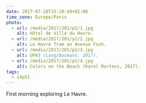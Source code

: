```yaml
---
date: 2017-07-20T15:28:49+02:00
time_zone: Europe/Paris
photo:
  - url: /media/2017/201/p2/1.jpg
    alt: Hôtel de Ville du Havre.
  - url: /media/2017/201/p2/2.jpg
    alt: Le Havre Tram on Avenue Foch.
  - url: /media/2017/201/p2/3.jpg
    alt: UP#3 (Lang/Baumann, 2017).
  - url: /media/2017/201/p2/4.jpg
    alt: Colors on the Beach (Karel Martens, 2017).
tags:
  - i4pS1
---
```


First morning exploring Le Havre.
